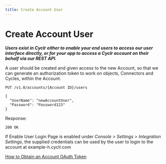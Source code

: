 ```yaml
---
title: Create Account User
---
```


# Create Account User #

**_Users exist in Cyclr either to enable your end users to access our user interface directly, or for your app to access a Cyclr account on their behalf via our REST API._**

A user should be created and given access to the new Account, so that we can generate an authorization token to work on objects, Connectors and Cycles, within the Account.

    PUT /v1.0/accounts/{Account ID}/users

    {
      "UserName": "newAccountUser",
      "Password": "Password123"
    }

Response:

    200 OK

If Enable User Login Page is enabled under _Console > Settings > Integration Settings_, the supplied credentials can be used by the user to login to the account at example-h.cyclr.com

[How to Obtain an Account OAuth Token](./obtain-account-authorization-token)